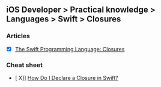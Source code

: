 ## iOS Developer > Practical knowledge > Languages > Swift > Closures

### Articles
- [X] [The Swift Programming Language: Closures](https://developer.apple.com/library/content/documentation/Swift/Conceptual/Swift_Programming_Language/Closures.html)

### Cheat sheet
- [ X]] [How Do I Declare a Closure in Swift?](http://fuckingclosuresyntax.com/)


